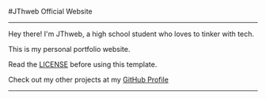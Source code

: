 #JThweb Official Website

---

Hey there! I'm JThweb, a high school student who loves to tinker with tech.

This is my personal portfolio website.

Read the [LICENSE](LICENSE) before using this template.

Check out my other projects at my [GitHub Profile](https://github.com/jthweb)

---